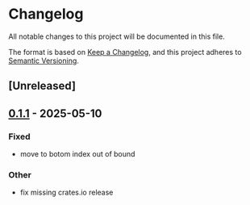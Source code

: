 # Changelog

All notable changes to this project will be documented in this file.

The format is based on [Keep a Changelog](https://keepachangelog.com/en/1.0.0/),
and this project adheres to [Semantic Versioning](https://semver.org/spec/v2.0.0.html).

## [Unreleased]

## [0.1.1](https://github.com/aguss787/jedit/compare/v0.1.0...v0.1.1) - 2025-05-10

### Fixed

- move to botom index out of bound

### Other

- fix missing crates.io release
